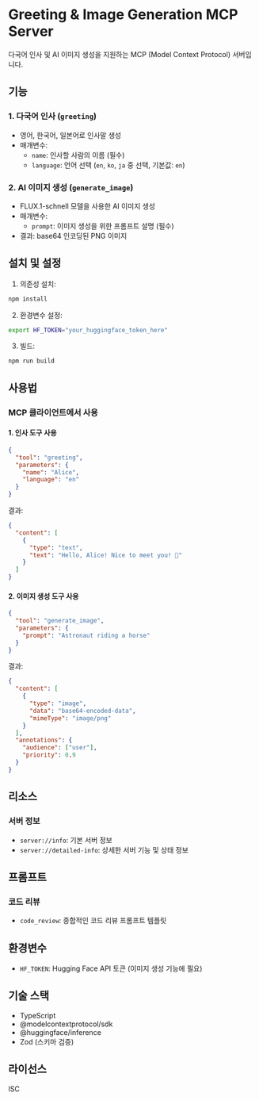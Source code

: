 # Greeting & Image Generation MCP Server

다국어 인사 및 AI 이미지 생성을 지원하는 MCP (Model Context Protocol) 서버입니다.

## 기능

### 1. 다국어 인사 (`greeting`)
- 영어, 한국어, 일본어로 인사말 생성
- 매개변수:
  - `name`: 인사할 사람의 이름 (필수)
  - `language`: 언어 선택 (`en`, `ko`, `ja` 중 선택, 기본값: `en`)

### 2. AI 이미지 생성 (`generate_image`)
- FLUX.1-schnell 모델을 사용한 AI 이미지 생성
- 매개변수:
  - `prompt`: 이미지 생성을 위한 프롬프트 설명 (필수)
- 결과: base64 인코딩된 PNG 이미지

## 설치 및 설정

1. 의존성 설치:
```bash
npm install
```

2. 환경변수 설정:
```bash
export HF_TOKEN="your_huggingface_token_here"
```

3. 빌드:
```bash
npm run build
```

## 사용법

### MCP 클라이언트에서 사용

#### 1. 인사 도구 사용
```json
{
  "tool": "greeting",
  "parameters": {
    "name": "Alice",
    "language": "en"
  }
}
```

결과:
```json
{
  "content": [
    {
      "type": "text",
      "text": "Hello, Alice! Nice to meet you! 👋"
    }
  ]
}
```

#### 2. 이미지 생성 도구 사용
```json
{
  "tool": "generate_image",
  "parameters": {
    "prompt": "Astronaut riding a horse"
  }
}
```

결과:
```json
{
  "content": [
    {
      "type": "image",
      "data": "base64-encoded-data",
      "mimeType": "image/png"
    }
  ],
  "annotations": {
    "audience": ["user"],
    "priority": 0.9
  }
}
```

## 리소스

### 서버 정보
- `server://info`: 기본 서버 정보
- `server://detailed-info`: 상세한 서버 기능 및 상태 정보

## 프롬프트

### 코드 리뷰
- `code_review`: 종합적인 코드 리뷰 프롬프트 템플릿

## 환경변수

- `HF_TOKEN`: Hugging Face API 토큰 (이미지 생성 기능에 필요)

## 기술 스택

- TypeScript
- @modelcontextprotocol/sdk
- @huggingface/inference
- Zod (스키마 검증)

## 라이선스

ISC